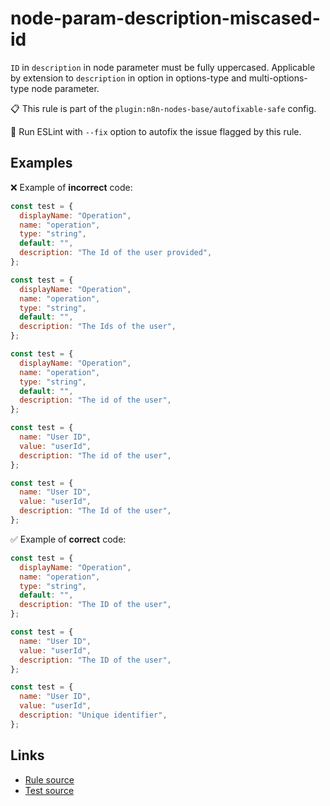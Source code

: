 [//]: # "File generated from a template. Do not edit this file directly."

# node-param-description-miscased-id

`ID` in `description` in node parameter must be fully uppercased. Applicable by extension to `description` in option in options-type and multi-options-type node parameter.

📋 This rule is part of the `plugin:n8n-nodes-base/autofixable-safe` config.

🔧 Run ESLint with `--fix` option to autofix the issue flagged by this rule.

## Examples

❌ Example of **incorrect** code:

```js
const test = {
  displayName: "Operation",
  name: "operation",
  type: "string",
  default: "",
  description: "The Id of the user provided",
};

const test = {
  displayName: "Operation",
  name: "operation",
  type: "string",
  default: "",
  description: "The Ids of the user",
};

const test = {
  displayName: "Operation",
  name: "operation",
  type: "string",
  default: "",
  description: "The id of the user",
};

const test = {
  name: "User ID",
  value: "userId",
  description: "The id of the user",
};

const test = {
  name: "User ID",
  value: "userId",
  description: "The Id of the user",
};
```

✅ Example of **correct** code:

```js
const test = {
  displayName: "Operation",
  name: "operation",
  type: "string",
  default: "",
  description: "The ID of the user",
};

const test = {
  name: "User ID",
  value: "userId",
  description: "The ID of the user",
};

const test = {
  name: "User ID",
  value: "userId",
  description: "Unique identifier",
};
```

## Links

- [Rule source](../../lib/rules/node-param-description-miscased-id.ts)
- [Test source](../../tests/node-param-description-miscased-id.test.ts)
